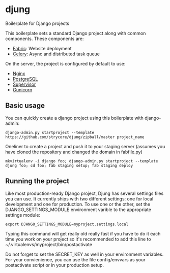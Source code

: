 djung
=====

Boilerplate for Django projects

This boilerplate sets a standard Django project along with common components.
These components are:

- [Fabric](http://docs.fabfile.org): Website deployment
- [Celery](http://www.celeryproject.org/): Async and distributed task queue

On the server, the project is configured by default to use:
- [Nginx](http://nginx.com)
- [PostgreSQL](http://www.postgresql.org/)
- [Supervisor](http://supervisord.org/)
- [Gunicorn](http://gunicorn.org/)


Basic usage
-----------

You can quickly create a django project using this boilerplate with django-admin:

    django-admin.py startproject --template https://github.com/strycore/djung/zipball/master project_name

Oneliner to create a project and push it to your staging server (assumes you
have cloned the repository and changed the domain in fabfile.py)

    mkvirtualenv -i django foo; django-admin.py startproject --template djung foo; cd foo; fab staging setup; fab staging deploy

Running the project
-------------------

Like most production-ready Django project, Djung has several settings files you
can use. It currently ships with two different settings: one for local
development and one for production. To use one or the other, set the
DJANGO_SETTINGS_MODULE environment varible to the appropriate settings module:

    export DJANGO_SETTINGS_MODULE=myproject.settings.local

Typing this command will get really old really fast if you have to do it each
time you work on your project so it's recommended to add this line to
~/.virtualenvs/myproject/bin/postactivate

Do not forget to set the SECRET_KEY as well in your environment variables.
For your convienience, you can use the file config/envvars as your postactivate
script or in your production setup.

